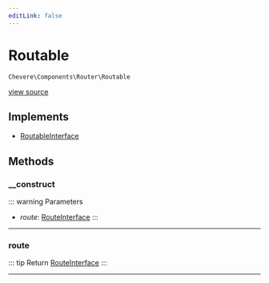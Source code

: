 ```yaml
---
editLink: false
---
```


# Routable

`Chevere\Components\Router\Routable`

[view source](https://github.com/chevere/chevere/blob/master/src/Chevere/Components/Router/Routable.php)

## Implements

- [RoutableInterface](../../Interfaces/Router/RoutableInterface.md)

## Methods

### __construct

::: warning Parameters
- *route*: [RouteInterface](../../Interfaces/Router/Route/RouteInterface.md)
:::

---

### route

::: tip Return
[RouteInterface](../../Interfaces/Router/Route/RouteInterface.md)
:::

---
